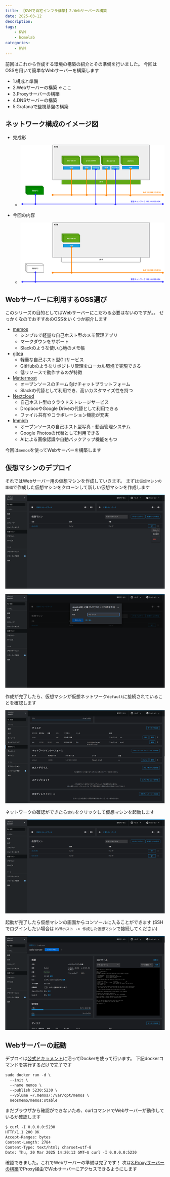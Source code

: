 ```yaml
---
title: 【KVMで自宅インフラ構築】2.Webサーバーの構築
date: 2025-03-12
description: 
tags: 
    - KVM
    - homelab
categories:
    - KVM
---
```


前回はこれから作成する環境の構築の紹介とその準備を行いました。
今回はOSSを用いて簡単なWebサーバーを構築します

* 1.構成と準備  
* 2.Webサーバーの構築 <-ここ
* 3.Proxyサーバーの構築
* 4.DNSサーバーの構築
* 5.Grafanaで監視基盤の構築

## ネットワーク構成のイメージ図

* 完成形
    * ![index-20250320233023](uploads/index-20250320233023.png)

* 今回の内容
    * ![index-20250320233222](uploads/index-20250320233222.png)


## Webサーバーに利用するOSS選び

このシリーズの目的としてはWebサーバーにこだわる必要はないのですが。。
せっかくなのでおすすめのOSSをいくつか紹介します

* [memos](https://usememos.com/)
    * シンプルで軽量な自己ホスト型のメモ管理アプリ
    * マークダウンをサポート
    * Slackのような使い心地のメモ帳
* [gitea](https://gitea.io/)
    * 軽量な自己ホスト型Gitサービス
    * GitHubのようなリポジトリ管理をローカル環境で実現できる
    * 低リソースで動作するのが特徴
* [Mattermost](https://mattermost.com/)
    * オープンソースのチーム向けチャットプラットフォーム
    * Slackの代替として利用でき、高いカスタマイズ性を持つ
* [Nextcloud](https://nextcloud.com/)
    * 自己ホスト型のクラウドストレージサービス
    * DropboxやGoogle Driveの代替として利用できる
    * ファイル共有やコラボレーション機能が充実
* [Immich](https://immich.app/)
    * オープンソースの自己ホスト型写真・動画管理システム
    * Google Photosの代替として利用できる
    * AIによる画像認識や自動バックアップ機能をもつ

今回は`memos`を使ってWebサーバーを構築します

## 仮想マシンのデプロイ

それではWebサーバー用の仮想マシンを作成していきます。
まずは`仮想マシンの準備`で作成した仮想マシンをクローンして新しい仮想マシンを作成します

![index-20250320225149](uploads/index-20250320225149.png)

![index-20250320225209](uploads/index-20250320225209.png)

作成が完了したら、仮想マシンが仮想ネットワーク`default`に接続されていることを確認します

![index-20250320231703](uploads/index-20250320231703.png)

ネットワークの確認ができたら`実行`をクリックして仮想マシンを起動します

![index-20250320225254](uploads/index-20250320225254.png)

起動が完了したら仮想マシンの画面からコンソールに入ることができます
(SSHでログインしたい場合は `KVMホスト -> 作成した仮想マシン`で接続してください)

![index-20250320225349](uploads/index-20250320225349.png)

## Webサーバーの起動

デプロイは[公式ドキュメント](https://www.usememos.com/docs/install/container-install)に沿ってDockerを使って行います。
下記dockerコマンドを実行するだけで完了です

```
sudo docker run -d \
  --init \
  --name memos \
  --publish 5230:5230 \
  --volume ~/.memos/:/var/opt/memos \
  neosmemo/memos:stable
```

まだブラウザから確認ができないため、curlコマンドでWebサーバーが動作しているか確認します

```
$ curl -I 0.0.0.0:5230
HTTP/1.1 200 OK
Accept-Ranges: bytes
Content-Length: 2784
Content-Type: text/html; charset=utf-8
Date: Thu, 20 Mar 2025 14:20:13 GMT~$ curl -I 0.0.0.0:5230
```

確認できました。これでWebサーバーの準備は完了です！
次は[3.Proxyサーバーの構築]()でProxy経由でWebサーバーにアクセスできるようにします
